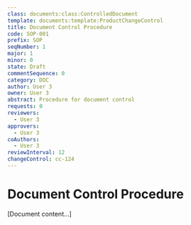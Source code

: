 ```yaml
---
class: documents:class:ControlledDocument
template: documents:template:ProductChangeControl
title: Document Control Procedure
code: SOP-001
prefix: SOP
seqNumber: 1
major: 1
minor: 0
state: Draft
commentSequence: 0
category: DOC
author: User 3
owner: User 3
abstract: Procedure for document control
requests: 0
reviewers:
  - User 3
approvers:
  - User 3
coAuthors:
  - User 3
reviewInterval: 12
changeControl: cc-124
---
```

# Document Control Procedure

[Document content...]
